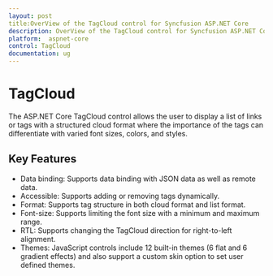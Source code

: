 ```yaml
---
layout: post
title:OverView of the TagCloud control for Syncfusion ASP.NET Core
description: OverView of the TagCloud control for Syncfusion ASP.NET Core  	 	
platform:  aspnet-core
control: TagCloud
documentation: ug
---
```


# TagCloud

The ASP.NET Core TagCloud control allows the user to display a list of links or tags with a structured cloud format where the importance of the tags can differentiate with varied font sizes, colors, and styles.

## Key Features

* Data binding: Supports data binding with JSON data as well as remote data.
* Accessible: Supports adding or removing tags dynamically.
* Format: Supports tag structure in both cloud format and list format.
* Font-size: Supports limiting the font size with a minimum and maximum range.
* RTL: Supports changing the TagCloud direction for right-to-left alignment.
* Themes: JavaScript controls include 12 built-in themes (6 flat and 6 gradient effects) and also support a custom skin option to set user defined themes.



